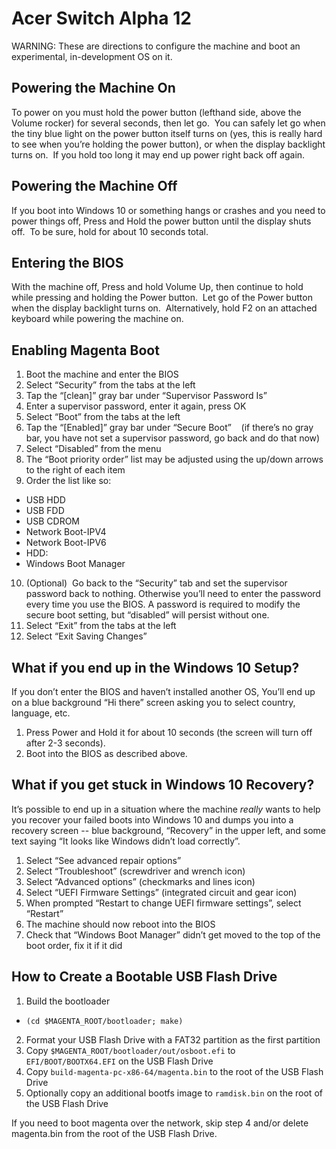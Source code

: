 # Acer Switch Alpha 12

WARNING:  These are directions to configure the machine and boot an experimental, in-development OS on it.

## Powering the Machine On
To power on you must hold the power button (lefthand side, above the Volume rocker) for several seconds, then let go.  You can safely let go when the tiny blue light on the power button itself turns on (yes, this is really hard to see when you’re holding the power button), or when the display backlight turns on.  If you hold too long it may end up power right back off again.

## Powering the Machine Off
If you boot into Windows 10 or something hangs or crashes and you need to power things off, Press and Hold the power button until the display shuts off.  To be sure, hold for about 10 seconds total.

## Entering the BIOS
With the machine off, Press and hold Volume Up, then continue to hold while pressing and holding the Power button.  Let go of the Power button when the display backlight turns on.  Alternatively, hold F2 on an attached keyboard while powering the machine on.

## Enabling Magenta Boot
1. Boot the machine and enter the BIOS
2. Select “Security” from the tabs at the left
3. Tap the “[clean]” gray bar under “Supervisor Password Is”
4. Enter a supervisor password, enter it again, press OK
5. Select “Boot” from the tabs at the left
6. Tap the “[Enabled]” gray bar under “Secure Boot”
    (if there’s no gray bar, you have not set a supervisor password, go back and do that now)
7. Select “Disabled” from the menu
8. The “Boot priority order” list may be adjusted using the up/down arrows to the right of each item
9. Order the list like so:
- USB HDD
- USB FDD
- USB CDROM
- Network Boot-IPV4
- Network Boot-IPV6
- HDD: <MFG> <SERIALNO>
- Windows Boot Manager
10. (Optional)  Go back to the “Security” tab and set the supervisor password back to nothing.
Otherwise you’ll need to enter the password every time you use the BIOS.
A password is required to modify the secure boot setting, but “disabled” will persist without one.
11. Select “Exit” from the tabs at the left
12. Select “Exit Saving Changes”

## What if you end up in the Windows 10 Setup?
If you don’t enter the BIOS and haven’t installed another OS, You’ll end up on a blue background “Hi there” screen asking you to select country, language, etc.  

1. Press Power and Hold it for about 10 seconds (the screen will turn off after 2-3 seconds).
2. Boot into the BIOS as described above.

## What if you get stuck in Windows 10 Recovery?
It’s possible to end up in a situation where the machine *really* wants to help you recover your failed boots into Windows 10 and dumps you into a recovery screen -- blue background, “Recovery” in the upper left, and some text saying “It looks like Windows didn’t load correctly”.

1. Select “See advanced repair options”
2. Select “Troubleshoot” (screwdriver and wrench icon)
3. Select “Advanced options” (checkmarks and lines icon)
4. Select “UEFI Firmware Settings” (integrated circuit and gear icon)
5. When prompted “Restart to change UEFI firmware settings”, select “Restart”
6. The machine should now reboot into the BIOS
7. Check that “Windows Boot Manager” didn’t get moved to the top of the boot order, fix it if it did

## How to Create a Bootable USB Flash Drive
1. Build the bootloader
  * `(cd $MAGENTA_ROOT/bootloader; make)`
2. Format your USB Flash Drive with a FAT32 partition as the first partition
3. Copy `$MAGENTA_ROOT/bootloader/out/osboot.efi` to `EFI/BOOT/BOOTX64.EFI` on the USB Flash Drive
4. Copy `build-magenta-pc-x86-64/magenta.bin` to the root of the USB Flash Drive
5. Optionally copy an additional bootfs image to `ramdisk.bin` on the root of the USB Flash Drive

If you need to boot magenta over the network, skip step 4 and/or delete
magenta.bin from the root of the USB Flash Drive.
